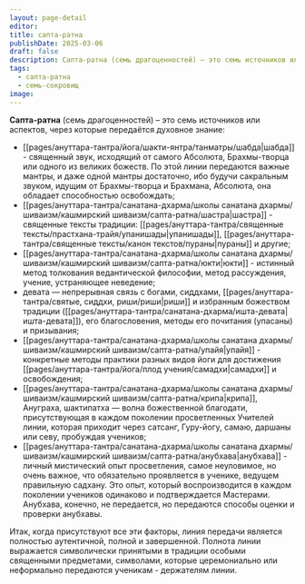 ```yaml
---
layout: page-detail
editor: 
title: сапта-ратна
publishDate: 2025-03-06
draft: false
description: Сапта-ратна (семь драгоценностей) – это семь источников или аспектов, через которые передаётся духовное знание.
tags:
  - сапта-ратна
  - семь-сокровищ
image:
---
```

**Сапта-ратна** (семь драгоценностей) – это семь источников или аспектов, через которые передаётся духовное знание:
- [[pages/ануттара-тантра/йога/шакти-янтра/танматры/шабда|шабда]] - священный звук, исходящий от самого Абсолюта, Брахмы-творца или одного из великих божеств. По этой линии передаются важные мантры, и даже одной мантры достаточно, ибо будучи сакральным звуком, идущим от Брахмы-творца и Брахмана, Абсолюта, она обладает способностью освобождать; 
- [[pages/ануттара-тантра/санатана-дхарма/школы санатана дхармы/шиваизм/кашмирский шиваизм/сапта-ратна/шастра|шастра]] - священные тексты традиции: [[pages/ануттара-тантра/священные тексты/прастхана-трайя/упанишады|упанишады]], [[pages/ануттара-тантра/священные тексты/канон текстов/пураны|пураны]] и другие; 
- [[pages/ануттара-тантра/санатана-дхарма/школы санатана дхармы/шиваизм/кашмирский шиваизм/сапта-ратна/юкти|юкти]] - истинный метод толкования ведантической философии, метод рассуждения, учение, устраняющее неведение; 
- девата — непрерывная связь с богами, сиддхами, [[pages/ануттара-тантра/святые, сиддхи, риши/риши|риши]] и избранным божеством традиции ([[pages/ануттара-тантра/санатана-дхарма/ишта-девата|ишта-девата]]), его благословения, методы его почитания (упасаны) и призывания; 
- [[pages/ануттара-тантра/санатана-дхарма/школы санатана дхармы/шиваизм/кашмирский шиваизм/сапта-ратна/упайя|упайя]] - конкретные методы практики разных видов йоги для достижения [[pages/ануттара-тантра/йога/плод учения/самадхи|самадхи]] и освобождения; 
- [[pages/ануттара-тантра/санатана-дхарма/школы санатана дхармы/шиваизм/кашмирский шиваизм/сапта-ратна/крипа|крипа]], Ануграха, шактипатха — волна божественной благодати, присутствующая в каждом поколении просветленных Учителей линии, которая приходит через сатсанг, Гуру-йогу, самаю, даршаны или севу, пробуждая учеников; 
- [[pages/ануттара-тантра/санатана-дхарма/школы санатана дхармы/шиваизм/кашмирский шиваизм/сапта-ратна/анубхава|анубхава]] - личный мистический опыт просветления, самое неуловимое, но очень важное, что обязательно проявляется в ученике, ведущем правильную садхану. Это опыт, который воспроизводится в каждом поколении учеников одинаково и подтверждается Мастерами. Анубхава, конечно, не передается, но передаются способы оценки и проверки анубхавы. 

Итак, когда присутствуют все эти факторы, линия передачи является полностью аутентичной, полной и завершенной. Полнота линии выражается символически принятыми в традиции особыми священными предметами, символами, которые церемониально или неформально передаются ученикам - держателям линии.